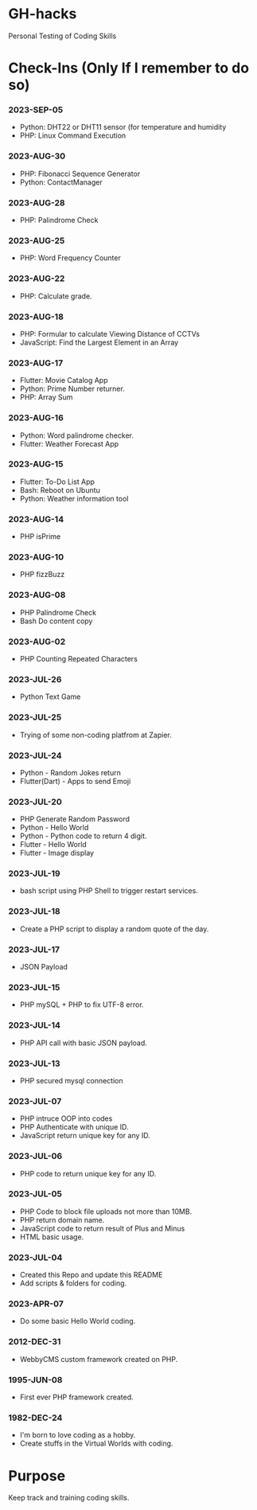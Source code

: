 # GH-hacks
Personal Testing of Coding Skills

# Check-Ins (Only If I remember to do so)

### 2023-SEP-05
- Python: DHT22 or DHT11 sensor (for temperature and humidity
- PHP: Linux Command Execution

### 2023-AUG-30
- PHP: Fibonacci Sequence Generator
- Python: ContactManager

### 2023-AUG-28
- PHP: Palindrome Check

### 2023-AUG-25
- PHP: Word Frequency Counter

### 2023-AUG-22
- PHP: Calculate grade.

### 2023-AUG-18
- PHP: Formular to calculate Viewing Distance of CCTVs
- JavaScript: Find the Largest Element in an Array

### 2023-AUG-17
- Flutter: Movie Catalog App
- Python: Prime Number returner.
- PHP: Array Sum

### 2023-AUG-16
- Python: Word palindrome checker.
- Flutter: Weather Forecast App

### 2023-AUG-15
- Flutter: To-Do List App
- Bash: Reboot on Ubuntu
- Python: Weather information tool

### 2023-AUG-14
- PHP isPrime

### 2023-AUG-10
- PHP fizzBuzz

### 2023-AUG-08
- PHP Palindrome Check
- Bash Do content copy

### 2023-AUG-02
- PHP Counting Repeated Characters

### 2023-JUL-26
- Python Text Game

### 2023-JUL-25
- Trying of some non-coding platfrom at Zapier.

### 2023-JUL-24
- Python - Random Jokes return
- Flutter(Dart) - Apps to send Emoji

### 2023-JUL-20
- PHP Generate Random Password
- Python - Hello World
- Python - Python code to return 4 digit.
- Flutter - Hello World
- Flutter - Image display

### 2023-JUL-19
- bash script using PHP Shell to trigger restart services.

### 2023-JUL-18
- Create a PHP script to display a random quote of the day.

### 2023-JUL-17
- JSON Payload

### 2023-JUL-15
- PHP mySQL + PHP to fix UTF-8 error.

### 2023-JUL-14
- PHP API call with basic JSON payload.

### 2023-JUL-13
- PHP secured mysql connection

### 2023-JUL-07
- PHP intruce OOP into codes
- PHP Authenticate with unique ID.
- JavaScript return unique key for any ID.

### 2023-JUL-06
- PHP code to return unique key for any ID.

### 2023-JUL-05
- PHP Code to block file uploads not more than 10MB.
- PHP return domain name.
- JavaScript code to return result of Plus and Minus
- HTML basic usage.

### 2023-JUL-04 
- Created this Repo and update this README
- Add scripts & folders for coding.

### 2023-APR-07 
- Do some basic Hello World coding.

### 2012-DEC-31 
- WebbyCMS custom framework created on PHP.

### 1995-JUN-08 
- First ever PHP framework created.

### 1982-DEC-24
- I'm born to love coding as a hobby.
- Create stuffs in the Virtual Worlds with coding.

# Purpose
Keep track and training coding skills.
